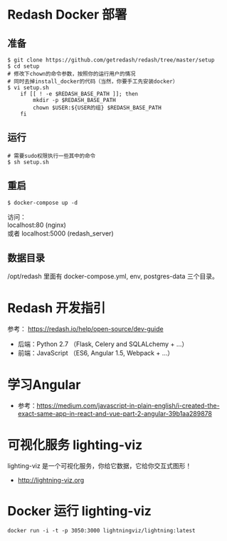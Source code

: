 # Redash Docker 部署
## 准备
```shell
$ git clone https://github.com/getredash/redash/tree/master/setup
$ cd setup
# 修改下chown的命令参数，按照你的运行用户的情况
# 同时去掉install_docker的代码（当然，你要手工先安装docker）
$ vi setup.sh
    if [[ ! -e $REDASH_BASE_PATH ]]; then
        mkdir -p $REDASH_BASE_PATH
        chown $USER:${USER的组} $REDASH_BASE_PATH
    fi
```

## 运行
```shell
# 需要sudo权限执行一些其中的命令
$ sh setup.sh
```

## 重启
```shell
$ docker-compose up -d
```

访问：  
localhost:80  (nginx)  
或者 localhost:5000 (redash_server)

## 数据目录
/opt/redash 里面有 docker-compose.yml, env, postgres-data 三个目录。

# Redash 开发指引
参考： https://redash.io/help/open-source/dev-guide
* 后端：Python 2.7 （Flask, Celery and SQLALchemy + ...）
* 前端：JavaScript （ES6, Angular 1.5, Webpack + ...）

# 学习Angular
* 参考：https://medium.com/javascript-in-plain-english/i-created-the-exact-same-app-in-react-and-vue-part-2-angular-39b1aa289878

# 可视化服务 lighting-viz
lighting-viz 是一个可视化服务，你给它数据，它给你交互式图形！
* http://lightning-viz.org

# Docker 运行 lighting-viz
```shell
docker run -i -t -p 3050:3000 lightningviz/lightning:latest
```

